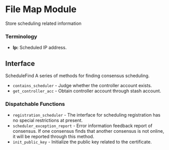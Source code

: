 # File Map Module

Store scheduling related information

### Terminology

* **Ip:** Scheduled IP address.


## Interface
ScheduleFind
    A series of methods for finding consensus scheduling.  
 * `contains_scheduler` - Judge whether the controller account exists.
 * `get_controller_acc` - Obtain controller account through stash account.
### Dispatchable Functions

* `registration_scheduler` - The interface for scheduling registration has no special restrictions at present.
* `scheduler_exception_report` - Error information feedback report of consensus. If one consensus finds that another consensus is not online, it will be reported through this method.
* `init_public_key` - Initialize the public key related to the certificate.
